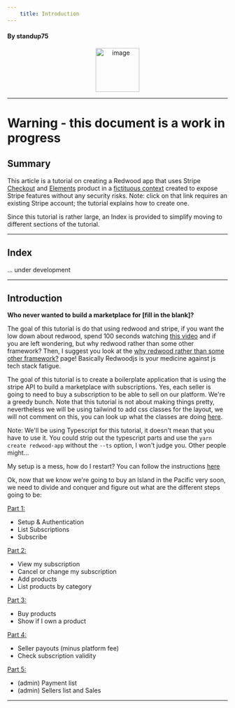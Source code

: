 ```yaml
---
    title: Introduction
---
```


#### By standup75

<p align="center">
<img width="100" alt="image" src="https://user-images.githubusercontent.com/2712405/182480281-a6f37610-2a7e-44ba-a468-68865d18e280.png"/>
<br/>
</p>

---

# Warning - this document is a work in progress

## Summary

This article is a tutorial on creating a Redwood app that uses Stripe [Checkout](https://stripe.com/payments/checkout) and [Elements](https://stripe.com/payments/elements) product in a [fictituous context](https://dashboard.stripe.com/test/products?active=true) created to expose Stripe features without any security risks. Note: click on that link requires an existing Stripe account; the tutorial explains how to create one.

Since this tutorial is rather large, an Index is provided to simplify moving to different sections of the tutorial.

---

## Index 

... under development

---

## Introduction

**Who never wanted to build a marketplace for [fill in the blank]?**

The goal of this tutorial is do that using redwood and stripe, if you want the low down about redwood, spend 100 seconds watching [this video](https://youtu.be/o5Mwa_TJ3HM) and if you are left wondering, but why redwood rather than some other framework? Then, I suggest you look at the [why redwood rather than some other framework?](https://community.redwoodjs.com/t/but-why-redwood-rather-than-some-other-framework-remix-blitz-vue-nextjs-gatsby-sveltekit-11ty-nuxtjs/2957) page! Basically Redwoodjs is your medicine against js tech stack fatigue.

The goal of this tutorial is to create a boilerplate application that is using the stripe API to build a marketplace with subscriptions. Yes, each seller is going to need to buy a subscription to be able to sell on our platform. We're a greedy bunch. Note that this tutorial is not about making things pretty, nevertheless we will be using tailwind to add css classes for the layout, we will not comment on this, you can look up what the classes are doing [here](https://tailwindcss.com/).

Note: We'll be using Typescript for this tutorial, it doesn't mean that you have to use it. You could strip out the typescript parts and use the `yarn create redwood-app` without the `--ts` option, I won't judge you. Other people might...

My setup is a mess, how do I restart? You can follow the instructions [here](https://github.com/generalui/redwood-stripe/issues/16)

Ok, now that we know we're going to buy an Island in the Pacific very soon, we need to divide and conquer and figure out what are the different steps going to be:

[Part 1:](https://rw-community.org/how%20to/Develop%20stripe/Part%201)

- Setup & Authentication
- List Subscriptions
- Subscribe

[Part 2:](https://rw-community.org/how%20to/Develop%20stripe/Part%202)

- View my subscription
- Cancel or change my subscription
- Add products
- List products by category

[Part 3:](https://rw-community.org/how%20to/Develop%20stripe/Part%203)

- Buy products
- Show if I own a product

[Part 4:](https://rw-community.org/how%20to/Develop%20stripe/Part%204)

- Seller payouts (minus platform fee)
- Check subscription validity

[Part 5:](https://rw-community.org/how%20to/Develop%20stripe/Part%205)

- (admin) Payment list
- (admin) Sellers list and Sales

___


